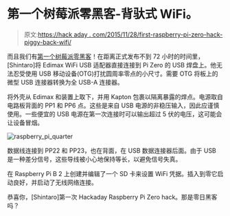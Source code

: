 # 第一个树莓派零黑客-背驮式 WiFi。

> 原文:[https://hack aday . com/2015/11/28/first-raspberry-pi-zero-hack-piggy-back-wifi/](https://hackaday.com/2015/11/28/first-raspberry-pi-zero-hack-piggy-back-wifi/)

而且我们有[第一个树莓派零黑客](http://www.hackerspace-ffm.de/wiki/index.php?title=Raspberry_PI_Zero_%2B_nano_USB_WiFi_Adapter_mod)！在距离正式发布不到 72 小时的时间里，[Shintaro]将 Edimax WiFi USB 适配器直接连接到 Pi Zero 的 USB 焊盘上。他无法忍受使用 USB 移动设备(OTG)打扰圆周率零点的小尺寸。需要 OTG 将板上的微型 USB 连接器转换为全 USB-A 连接器。

将外壳从 Edimax 和装置上取下，并用 Kapton 包裹以隔离暴露的焊点。电源取自电路板背面的 PP1 和 PP6 点。这些是来自 USB 电源的非稳压输入，因此应谨慎使用。一些便宜的 USB 电源在第一次连接时可以输出超过 5 伏的电压，这可能会让设备冒烟。

![raspberry_pi_quarter](../Images/7fe24fb98a8c372b48cb9382539f8e82.png)

数据线连接到 PP22 和 PP23，也在背面，在 USB 数据连接器后面。由于 USB 是一种差分信号，这些导线被小心地保持等长，以避免信号失真。

在 Raspberry Pi B 2 上创建并编辑了一个 SD 卡来设置 WiFi 凭据。插入到零它启动良好，并启动了无线网络连接。

恭喜你，[Shintaro]第一次 Hackaday Raspberry Pi Zero hack。那是零日黑客吗？